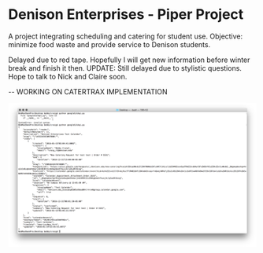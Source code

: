 # Denison Enterprises - Piper Project
A project integrating scheduling and catering for student use.
Objective: minimize food waste and provide service to Denison students.

Delayed due to red tape. Hopefully I will get new information before winter break and finish it then.
UPDATE: Still delayed due to stylistic questions. Hope to talk to Nick and Claire soon.

-- WORKING ON CATERTRAX IMPLEMENTATION

![Screenshot of JSON](Images/ExampleJSON.png "Screenshot of JSON")
